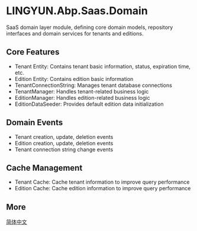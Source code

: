 # LINGYUN.Abp.Saas.Domain

SaaS domain layer module, defining core domain models, repository interfaces and domain services for tenants and editions.

## Core Features

* Tenant Entity: Contains tenant basic information, status, expiration time, etc.
* Edition Entity: Contains edition basic information
* TenantConnectionString: Manages tenant database connections
* TenantManager: Handles tenant-related business logic
* EditionManager: Handles edition-related business logic
* EditionDataSeeder: Provides default edition data initialization

## Domain Events

* Tenant creation, update, deletion events
* Edition creation, update, deletion events
* Tenant connection string change events

## Cache Management

* Tenant Cache: Cache tenant information to improve query performance
* Edition Cache: Cache edition information to improve query performance

## More

[简体中文](README.md)
